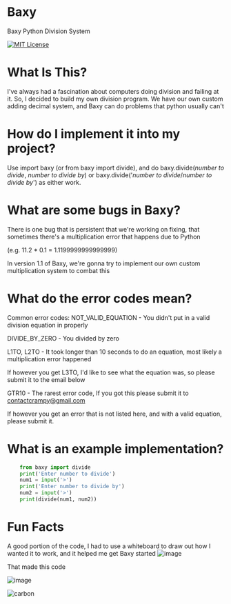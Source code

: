 # Baxy
Baxy Python Division System

[![MIT License](https://img.shields.io/badge/License-MIT-green.svg)](https://choosealicense.com/licenses/mit/)


# What Is This?
I've always had a fascination about computers doing division and failing at it. So, I decided to build my own division program.
We have our own custom adding decimal system, and Baxy can do problems that python usually can't

# How do I implement it into my project?
Use import baxy (or from baxy import divide), and do baxy.divide(*number to divide*, *number to divide by*) or baxy.divide('*number to divide*/*number to divide by*') as either work.

# What are some bugs in Baxy?
There is one bug that is persistent that we're working on fixing, that sometimes there's a multiplication error that happens due to Python

(e.g. 11.2 * 0.1 = 1.1199999999999999)

In version 1.1 of Baxy, we're gonna try to implement our own custom multiplication system to combat this

# What do the error codes mean?

Common error codes:
NOT_VALID_EQUATION - You didn't put in a valid division equation in properly

DIVIDE_BY_ZERO - You divided by zero

L1TO, L2TO - It took longer than 10 seconds to do an equation, most likely a multiplication error happened

If however you get L3TO, I'd like to see what the equation was, so please submit it to the email below

GTR10 - The rarest error code, If you got this please submit it to contactcrampy@gmail.com


If however you get an error that is not listed here, and with a valid equation, please submit it.

# What is an example implementation?

```python
    from baxy import divide
    print('Enter number to divide')
    num1 = input('>')
    print('Enter number to divide by')
    num2 = input('>')
    print(divide(num1, num2))
```

# Fun Facts

A good portion of the code, I had to use a whiteboard to draw out how I wanted it to work, and it helped me get Baxy started
![image](https://github.com/school-er/baxy/assets/144954225/b34c5238-09e5-4b7c-83f0-feda2407b38f)

That made this code

![image](https://github.com/school-er/baxy/assets/144954225/71d4a691-c641-439c-8989-439ad1eb1aad)


![carbon](https://github.com/school-er/baxy/assets/144954225/d3902924-4fb1-4421-9d9e-417ef485f632)
